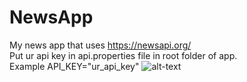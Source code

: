 # NewsApp
My news app that uses https://newsapi.org/
</br>Put ur api key in api.properties file in root folder of app.
</br>Example API_KEY="ur_api_key"
![alt-text](https://github.com/brrcd/brrcd/blob/main/output.gif)
